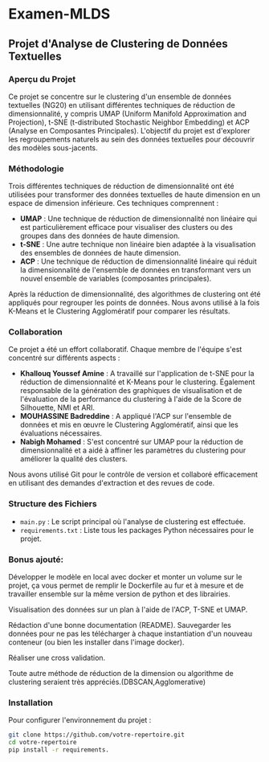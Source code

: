 # Examen-MLDS

## Projet d'Analyse de Clustering de Données Textuelles

### Aperçu du Projet
Ce projet se concentre sur le clustering d'un ensemble de données textuelles (NG20) en utilisant différentes techniques de réduction de dimensionnalité, y compris UMAP (Uniform Manifold Approximation and Projection), t-SNE (t-distributed Stochastic Neighbor Embedding) et ACP (Analyse en Composantes Principales). L'objectif du projet est d'explorer les regroupements naturels au sein des données textuelles pour découvrir des modèles sous-jacents.

### Méthodologie
Trois différentes techniques de réduction de dimensionnalité ont été utilisées pour transformer des données textuelles de haute dimension en un espace de dimension inférieure. Ces techniques comprennent :

- **UMAP** : Une technique de réduction de dimensionnalité non linéaire qui est particulièrement efficace pour visualiser des clusters ou des groupes dans des données de haute dimension.
- **t-SNE** : Une autre technique non linéaire bien adaptée à la visualisation des ensembles de données de haute dimension.
- **ACP** : Une technique de réduction de dimensionnalité linéaire qui réduit la dimensionnalité de l'ensemble de données en transformant vers un nouvel ensemble de variables (composantes principales).

Après la réduction de dimensionnalité, des algorithmes de clustering ont été appliqués pour regrouper les points de données. Nous avons utilisé à la fois K-Means et le Clustering Agglomératif pour comparer les résultats.

### Collaboration
Ce projet a été un effort collaboratif. Chaque membre de l'équipe s'est concentré sur différents aspects :

- **Khallouq Youssef Amine** : A travaillé sur l'application de t-SNE pour la réduction de dimensionnalité et K-Means pour le clustering. Également responsable de la génération des graphiques de visualisation et de l'évaluation de la performance du clustering à l'aide de la Score de Silhouette, NMI et ARI.
- **MOUHASSINE Badreddine** : A appliqué l'ACP sur l'ensemble de données et mis en œuvre le Clustering Agglomératif, ainsi que les évaluations nécessaires.
- **Nabigh Mohamed** : S'est concentré sur UMAP pour la réduction de dimensionnalité et a aidé à affiner les paramètres du clustering pour améliorer la qualité des clusters.

Nous avons utilisé Git pour le contrôle de version et collaboré efficacement en utilisant des demandes d'extraction et des revues de code.

### Structure des Fichiers
- `main.py` : Le script principal où l'analyse de clustering est effectuée.
- `requirements.txt` : Liste tous les packages Python nécessaires pour le projet.
### Bonus ajouté:
Développer le modèle en local avec docker et monter un volume sur le projet, ça vous
permet de remplir le Dockerfile au fur et à mesure et de travailler ensemble sur la même
version de python et des librairies.

Visualisation des données sur un plan à l'aide de l'ACP, T-SNE et UMAP.

Rédaction d'une bonne documentation (README).
Sauvegarder les données pour ne pas les télécharger à chaque instantiation d'un
nouveau conteneur (ou bien les installer dans l'image docker).

Réaliser une cross validation.

Toute autre méthode de réduction de la dimension ou algorithme de clustering seraient
très appréciés.(DBSCAN,Agglomerative)

### Installation
Pour configurer l'environnement du projet :
```bash
git clone https://github.com/votre-repertoire.git
cd votre-repertoire
pip install -r requirements.


